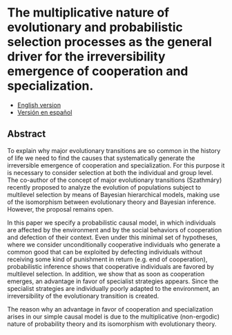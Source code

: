 # The multiplicative nature of evolutionary and probabilistic selection processes as the general driver for the irreversibility emergence of cooperation and specialization.

- [English version](https://github.com/glandfried/transitions/releases/download/doc/landfried-transitions.pdf)
- [Versión en español](https://github.com/glandfried/transitions/releases/download/doc/landfried-transiciones.pdf)

## Abstract

To explain why major evolutionary transitions are so common in the history of life we need to find the causes that systematically generate the irreversible emergence of cooperation and specialization.
For this purpose it is necessary to consider selection at both the individual and group level.
The co-author of the concept of major evolutionary transitions (Szathmáry) recently proposed to analyze the evolution of populations subject to multilevel selection by means of Bayesian hierarchical models, making use of the isomorphism between evolutionary theory and Bayesian inference.
However, the proposal remains open.

In this paper we specify a probabilistic causal model, in which individuals are affected by the environment and by the social behaviors of cooperation and defection of their context.
Even under this minimal set of hypotheses, where we consider unconditionally cooperative individuals who generate a common good that can be exploited by defecting individuals without receiving some kind of punishment in return (e.g. end of cooperation), probabilistic inference shows that cooperative individuals are favored by multilevel selection. 
In addition, we show that as soon as cooperation emerges, an advantage in favor of specialist strategies appears.
Since the specialist strategies are individually poorly adapted to the environment, an irreversibility of the evolutionary transition is created.

The reason why an advantage in favor of cooperation and specialization arises in our simple causal model is due to the multiplicative (non-ergodic) nature of probability theory and its isomorphism with evolutionary theory.
